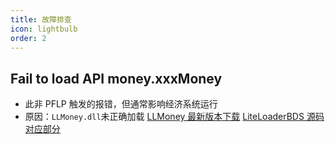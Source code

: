 ```yaml
---
title: 故障排查
icon: lightbulb
order: 2
---
```


## Fail to load API money.xxxMoney

- 此非 PFLP 触发的报错，但通常影响经济系统运行
- 原因：`LLMoney.dll`未正确加载
  [LLMoney 最新版本下载](https://github.com/LiteLDev/LLMoney/releases)
  [LiteLoaderBDS 源码对应部分](https://github.com/LiteLDev/LiteLoaderBDS/blob/main/ScriptEngine/src/main/EconomySystem.cpp#L55)
